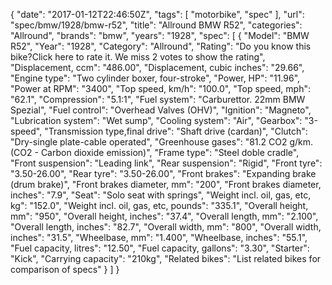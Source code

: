 {
    "date": "2017-01-12T22:46:50Z",
    "tags": [
        "motorbike",
        "spec"
    ],
    "url": "spec\/bmw\/1928\/bmw-r52",
    "title": "Allround BMW R52",
    "categories": "Allround",
    "brands": "bmw",
    "years": "1928",
    "spec": [
        {
            "Model": "BMW R52",
            "Year": "1928",
            "Category": "Allround",
            "Rating": "Do you know this bike?Click here to rate it. We miss 2 votes to show the rating",
            "Displacement, ccm": "486.00",
            "Displacement, cubic inches": "29.66",
            "Engine type": "Two cylinder boxer, four-stroke",
            "Power, HP": "11.96",
            "Power at RPM": "3400",
            "Top speed, km\/h": "100.0",
            "Top speed, mph": "62.1",
            "Compression": "5.1:1",
            "Fuel system": "Carburettor. 22mm BMW Spezial",
            "Fuel control": "Overhead Valves (OHV)",
            "Ignition": "Magneto",
            "Lubrication system": "Wet sump",
            "Cooling system": "Air",
            "Gearbox": "3-speed",
            "Transmission type,final drive": "Shaft drive (cardan)",
            "Clutch": "Dry-single plate-cable operated",
            "Greenhouse gases": "81.2 CO2 g\/km. (CO2 - Carbon dioxide emission)",
            "Frame type": "Steel doble cradle",
            "Front suspension": "Leading link",
            "Rear suspension": "Rigid",
            "Front tyre": "3.50-26.00",
            "Rear tyre": "3.50-26.00",
            "Front brakes": "Expanding brake (drum brake)",
            "Front brakes diameter, mm": "200",
            "Front brakes diameter, inches": "7.9",
            "Seat": "Solo seat with springs",
            "Weight incl. oil, gas, etc, kg": "152.0",
            "Weight incl. oil, gas, etc, pounds": "335.1",
            "Overall height, mm": "950",
            "Overall height, inches": "37.4",
            "Overall length, mm": "2.100",
            "Overall length, inches": "82.7",
            "Overall width, mm": "800",
            "Overall width, inches": "31.5",
            "Wheelbase, mm": "1.400",
            "Wheelbase, inches": "55.1",
            "Fuel capacity, litres": "12.50",
            "Fuel capacity, gallons": "3.30",
            "Starter": "Kick",
            "Carrying capacity": "210kg",
            "Related bikes": "List related bikes for comparison of specs"
        }
    ]
}
